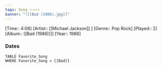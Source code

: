 ```yaml
---
tags: Song ⭐⭐⭐⭐ 
banner: "![[Bad (1986).jpg]]"
---
```

[Time:: 4:08]
[Artist:: [[Michael Jackson]] ]
[Genre:: Pop Rock]
[Played:: 2]
[Album:: [[Bad (1986)]]]
[Year:: 1986]
### Dates
````dataview
TABLE Favorite_Song
WHERE Favorite_Song = [[Bad]]
````